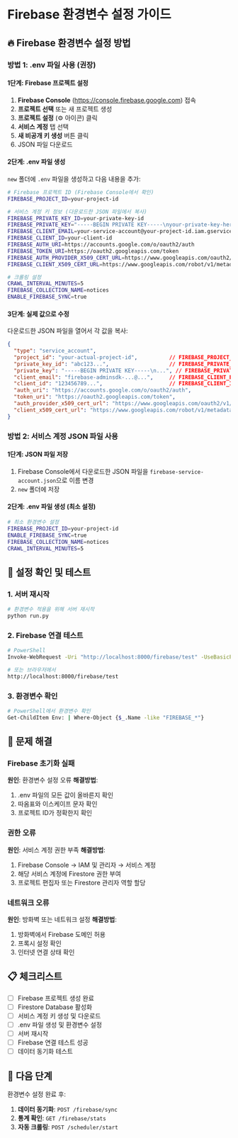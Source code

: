 # Firebase 환경변수 설정 가이드

## 🔥 Firebase 환경변수 설정 방법

### 방법 1: .env 파일 사용 (권장)

#### 1단계: Firebase 프로젝트 설정

1. **Firebase Console** (https://console.firebase.google.com) 접속
2. **프로젝트 선택** 또는 새 프로젝트 생성
3. **프로젝트 설정** (⚙️ 아이콘) 클릭
4. **서비스 계정** 탭 선택
5. **새 비공개 키 생성** 버튼 클릭
6. JSON 파일 다운로드

#### 2단계: .env 파일 생성

`new` 폴더에 `.env` 파일을 생성하고 다음 내용을 추가:

```bash
# Firebase 프로젝트 ID (Firebase Console에서 확인)
FIREBASE_PROJECT_ID=your-project-id

# 서비스 계정 키 정보 (다운로드한 JSON 파일에서 복사)
FIREBASE_PRIVATE_KEY_ID=your-private-key-id
FIREBASE_PRIVATE_KEY="-----BEGIN PRIVATE KEY-----\nyour-private-key-here\n-----END PRIVATE KEY-----\n"
FIREBASE_CLIENT_EMAIL=your-service-account@your-project-id.iam.gserviceaccount.com
FIREBASE_CLIENT_ID=your-client-id
FIREBASE_AUTH_URI=https://accounts.google.com/o/oauth2/auth
FIREBASE_TOKEN_URI=https://oauth2.googleapis.com/token
FIREBASE_AUTH_PROVIDER_X509_CERT_URL=https://www.googleapis.com/oauth2/v1/certs
FIREBASE_CLIENT_X509_CERT_URL=https://www.googleapis.com/robot/v1/metadata/x509/your-service-account%40your-project-id.iam.gserviceaccount.com

# 크롤링 설정
CRAWL_INTERVAL_MINUTES=5
FIREBASE_COLLECTION_NAME=notices
ENABLE_FIREBASE_SYNC=true
```

#### 3단계: 실제 값으로 수정

다운로드한 JSON 파일을 열어서 각 값을 복사:

```json
{
  "type": "service_account",
  "project_id": "your-actual-project-id",          // FIREBASE_PROJECT_ID
  "private_key_id": "abc123...",                   // FIREBASE_PRIVATE_KEY_ID
  "private_key": "-----BEGIN PRIVATE KEY-----\n...", // FIREBASE_PRIVATE_KEY
  "client_email": "firebase-adminsdk-...@...",     // FIREBASE_CLIENT_EMAIL
  "client_id": "123456789...",                     // FIREBASE_CLIENT_ID
  "auth_uri": "https://accounts.google.com/o/oauth2/auth",
  "token_uri": "https://oauth2.googleapis.com/token",
  "auth_provider_x509_cert_url": "https://www.googleapis.com/oauth2/v1/certs",
  "client_x509_cert_url": "https://www.googleapis.com/robot/v1/metadata/x509/..."
}
```

### 방법 2: 서비스 계정 JSON 파일 사용

#### 1단계: JSON 파일 저장

1. Firebase Console에서 다운로드한 JSON 파일을 `firebase-service-account.json`으로 이름 변경
2. `new` 폴더에 저장

#### 2단계: .env 파일 생성 (최소 설정)

```bash
# 최소 환경변수 설정
FIREBASE_PROJECT_ID=your-project-id
ENABLE_FIREBASE_SYNC=true
FIREBASE_COLLECTION_NAME=notices
CRAWL_INTERVAL_MINUTES=5
```

## 🚀 설정 확인 및 테스트

### 1. 서버 재시작

```bash
# 환경변수 적용을 위해 서버 재시작
python run.py
```

### 2. Firebase 연결 테스트

```bash
# PowerShell
Invoke-WebRequest -Uri "http://localhost:8000/firebase/test" -UseBasicParsing

# 또는 브라우저에서
http://localhost:8000/firebase/test
```

### 3. 환경변수 확인

```bash
# PowerShell에서 환경변수 확인
Get-ChildItem Env: | Where-Object {$_.Name -like "FIREBASE_*"}
```

## 🔧 문제 해결

### Firebase 초기화 실패

**원인**: 환경변수 설정 오류
**해결방법**:
1. .env 파일의 모든 값이 올바른지 확인
2. 따옴표와 이스케이프 문자 확인
3. 프로젝트 ID가 정확한지 확인

### 권한 오류

**원인**: 서비스 계정 권한 부족
**해결방법**:
1. Firebase Console → IAM 및 관리자 → 서비스 계정
2. 해당 서비스 계정에 Firestore 권한 부여
3. 프로젝트 편집자 또는 Firestore 관리자 역할 할당

### 네트워크 오류

**원인**: 방화벽 또는 네트워크 설정
**해결방법**:
1. 방화벽에서 Firebase 도메인 허용
2. 프록시 설정 확인
3. 인터넷 연결 상태 확인

## 📋 체크리스트

- [ ] Firebase 프로젝트 생성 완료
- [ ] Firestore Database 활성화
- [ ] 서비스 계정 키 생성 및 다운로드
- [ ] .env 파일 생성 및 환경변수 설정
- [ ] 서버 재시작
- [ ] Firebase 연결 테스트 성공
- [ ] 데이터 동기화 테스트

## 🎯 다음 단계

환경변수 설정 완료 후:

1. **데이터 동기화**: `POST /firebase/sync`
2. **통계 확인**: `GET /firebase/stats`
3. **자동 크롤링**: `POST /scheduler/start`
